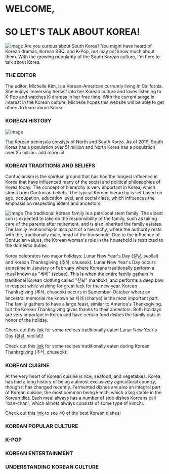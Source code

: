 # WELCOME, 
# SO LET'S TALK ABOUT KOREA!
![image](https://www.hydro.com/globalassets/08-about-hydro/hydro-worldwide/istock-838039606_seoul-1036.jpg?quality=85&width=1036&height=440&mode=crop&center=0.5,0.5)
Are you curious about South Korea? You might have heard of Korean dramas, Korean BBQ, and K-Pop, but may not know much about them. With the growing popularity of the South Korean culture, I'm here to talk about Korea. 

### THE EDITOR
The editor, Michelle Kim, is a Korean-American currently living in California. She enjoys immersing herself into her Korean culture and loves listening to K-Pop and watches K-dramas in her free time. With the current surge in interest in the Korean culture, Michelle hopes this website will be able to get others to learn about Korea. 

### KOREAN HISTORY
![image](https://www.lallemandpharma.com/wp-content/uploads/2017/12/225px-Flag_of_South_Korea.svg_.png)

The Korean peninsula consists of North and South Korea. As of 2019, South Korea has a population over 51 million and North Korea has a population over 25 million. 
add more lol

### KOREAN TRADITIONS AND BELIEFS
Confucianism is the spiritual ground that has had the longest influence in Korea that have influenced many of the social and political philosophies of Korea today. The concept of hierarchy is very important in Korea, which stems from Confucian beliefs. The typical Korean hierarchy is set based on age, occupation, education level, and social class, which influences the emphasis on respecting elders and ancestors. 

![image](https://asiasociety.org/sites/default/files/styles/1200w/public/K/koreanfamily.jpg) 
The traditional Korean family is a patrilocal stem family. The eldest son is expected to take on the responsibility of the family, such as taking care of the parents after retirement, and is also inherited the family estates. The family relationship is also part of a hierarchy, where the authority rests with the, traditionally male, head of the household. Due to the influence of Confucian values, the Korean woman's role in the household is restricted to the domestic duties.

Korea celebrates two major holidays: Lunar New Year's Day (설날, seollal) and Korean Thanksgiving (추석, chuseok). Lunar New Year's Day occurs sometime in January or February where Koreans traditionally perform a ritual known as "세배" (sebae). This is when the entire family gathers in traditional Korean clothing called "한복" (hanbok), and performs a deep bow in respect while wishing for great luck for the new year. Korean Thanksgiving (추석, chuseok) occurs in September-October where an ancestral memorial rite known as 차례 (charye) is the most important part. The family gathers to have a large feast, similar to America's Thanksgiving, but the Korean Thanksgiving gives thanks to their ancestors. Both holidays are very important in Korea and have certain food dishes the family eats in honor of the holiday.

Check out this [link](https://www.koreanbapsang.com/15-korean-new-year-recipes/) for some recipes traditionally eaten Lunar New Year's Day (설날, seollal)!

Check out this [link](https://www.koreanbapsang.com/15-chuseok-korean-thanksgiving-recipes/) for some recipes traditionally eaten during Korean Thanksgiving (추석, chuseok)!

### KOREAN CUISINE
At the very heart of Korean cuisine is rice, seafood, and vegetables. Korea has had a long history of being a almost exclusively agricultural country, though it has changed recently. Fermented dishes are also an integral part of Korean cuisine, the most common being kimchi which a big staple in the Korean diet. Each meal always has a number of side dishes Koreans call "ban-chan", which almost always consists of some type of kimchi. 

Check out this [link](https://www.cnn.com/travel/article/best-korean-dishes/index.html) to see 40 of the best Korean dishes! 

### KOREAN POPULAR CULTURE


### K-POP


### KOREAN ENTERTAINMENT


### UNDERSTANDING KOREAN CULTURE



